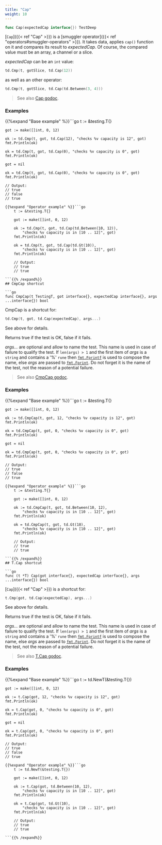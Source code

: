 ```yaml
---
title: "Cap"
weight: 10
---
```


```go
func Cap(expectedCap interface{}) TestDeep
```

[`Cap`]({{< ref "Cap" >}}) is a [smuggler operator]({{< ref "operators#smuggler-operators" >}}). It takes data, applies `cap()` function
on it and compares its result to *expectedCap*. Of course, the
compared value must be an array, a channel or a slice.

*expectedCap* can be an `int` value:

```go
td.Cmp(t, gotSlice, td.Cap(12))
```

as well as an other operator:

```go
td.Cmp(t, gotSlice, td.Cap(td.Between(3, 4)))
```


> See also [<i class='fas fa-book'></i> Cap godoc](https://pkg.go.dev/github.com/maxatome/go-testdeep/td#Cap).

### Examples

{{%expand "Base example" %}}```go
	t := &testing.T{}

	got := make([]int, 0, 12)

	ok := td.Cmp(t, got, td.Cap(12), "checks %v capacity is 12", got)
	fmt.Println(ok)

	ok = td.Cmp(t, got, td.Cap(0), "checks %v capacity is 0", got)
	fmt.Println(ok)

	got = nil

	ok = td.Cmp(t, got, td.Cap(0), "checks %v capacity is 0", got)
	fmt.Println(ok)

	// Output:
	// true
	// false
	// true

```{{% /expand%}}
{{%expand "Operator example" %}}```go
	t := &testing.T{}

	got := make([]int, 0, 12)

	ok := td.Cmp(t, got, td.Cap(td.Between(10, 12)),
		"checks %v capacity is in [10 .. 12]", got)
	fmt.Println(ok)

	ok = td.Cmp(t, got, td.Cap(td.Gt(10)),
		"checks %v capacity is in [10 .. 12]", got)
	fmt.Println(ok)

	// Output:
	// true
	// true

```{{% /expand%}}
## CmpCap shortcut

```go
func CmpCap(t TestingT, got interface{}, expectedCap interface{}, args ...interface{}) bool
```

CmpCap is a shortcut for:

```go
td.Cmp(t, got, td.Cap(expectedCap), args...)
```

See above for details.

Returns true if the test is OK, false if it fails.

*args...* are optional and allow to name the test. This name is
used in case of failure to qualify the test. If `len(args) > 1` and
the first item of *args* is a `string` and contains a '%' `rune` then
[`fmt.Fprintf`](https://pkg.go.dev/fmt/#Fprintf) is used to compose the name, else *args* are passed to
[`fmt.Fprint`](https://pkg.go.dev/fmt/#Fprint). Do not forget it is the name of the test, not the
reason of a potential failure.


> See also [<i class='fas fa-book'></i> CmpCap godoc](https://pkg.go.dev/github.com/maxatome/go-testdeep/td#CmpCap).

### Examples

{{%expand "Base example" %}}```go
	t := &testing.T{}

	got := make([]int, 0, 12)

	ok := td.CmpCap(t, got, 12, "checks %v capacity is 12", got)
	fmt.Println(ok)

	ok = td.CmpCap(t, got, 0, "checks %v capacity is 0", got)
	fmt.Println(ok)

	got = nil

	ok = td.CmpCap(t, got, 0, "checks %v capacity is 0", got)
	fmt.Println(ok)

	// Output:
	// true
	// false
	// true

```{{% /expand%}}
{{%expand "Operator example" %}}```go
	t := &testing.T{}

	got := make([]int, 0, 12)

	ok := td.CmpCap(t, got, td.Between(10, 12),
		"checks %v capacity is in [10 .. 12]", got)
	fmt.Println(ok)

	ok = td.CmpCap(t, got, td.Gt(10),
		"checks %v capacity is in [10 .. 12]", got)
	fmt.Println(ok)

	// Output:
	// true
	// true

```{{% /expand%}}
## T.Cap shortcut

```go
func (t *T) Cap(got interface{}, expectedCap interface{}, args ...interface{}) bool
```

[`Cap`]({{< ref "Cap" >}}) is a shortcut for:

```go
t.Cmp(got, td.Cap(expectedCap), args...)
```

See above for details.

Returns true if the test is OK, false if it fails.

*args...* are optional and allow to name the test. This name is
used in case of failure to qualify the test. If `len(args) > 1` and
the first item of *args* is a `string` and contains a '%' `rune` then
[`fmt.Fprintf`](https://pkg.go.dev/fmt/#Fprintf) is used to compose the name, else *args* are passed to
[`fmt.Fprint`](https://pkg.go.dev/fmt/#Fprint). Do not forget it is the name of the test, not the
reason of a potential failure.


> See also [<i class='fas fa-book'></i> T.Cap godoc](https://pkg.go.dev/github.com/maxatome/go-testdeep/td#T.Cap).

### Examples

{{%expand "Base example" %}}```go
	t := td.NewT(&testing.T{})

	got := make([]int, 0, 12)

	ok := t.Cap(got, 12, "checks %v capacity is 12", got)
	fmt.Println(ok)

	ok = t.Cap(got, 0, "checks %v capacity is 0", got)
	fmt.Println(ok)

	got = nil

	ok = t.Cap(got, 0, "checks %v capacity is 0", got)
	fmt.Println(ok)

	// Output:
	// true
	// false
	// true

```{{% /expand%}}
{{%expand "Operator example" %}}```go
	t := td.NewT(&testing.T{})

	got := make([]int, 0, 12)

	ok := t.Cap(got, td.Between(10, 12),
		"checks %v capacity is in [10 .. 12]", got)
	fmt.Println(ok)

	ok = t.Cap(got, td.Gt(10),
		"checks %v capacity is in [10 .. 12]", got)
	fmt.Println(ok)

	// Output:
	// true
	// true

```{{% /expand%}}
